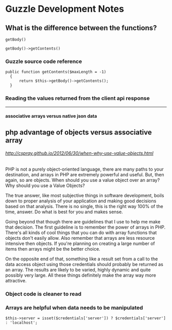
# Guzzle Development Notes

## What is the difference between the functions?

```
getBody()
```
```
getBody()->getContents()
```

### Guzzle source code reference
```
public function getContents($maxLength = -1)
  {
      return $this->getBody()->getContents();
  }
```


### Reading the values returned from the client api response
---

#### associative arrays versus native json data 


## php advantage of objects versus associative array

###### http://cspray.github.io/2012/06/30/when-why-use-value-objects.html


PHP is not a purely object-oriented language, there are many paths to your destination, and arrays in PHP are extremely powerful and useful. But, then again, so are objects. When should you use a value object over an array? Why should you use a Value Objects?

The true answer, like most subjective things in software development, boils down to proper analysis of your application and making good decisions based on that analysis. There is no single, this is the right way 100% of the time, answer. Do what is best for you and makes sense.

Going beyond that though there are guidelines that I use to help me make that decision. The first guideline is to remember the power of arrays in PHP. There's all kinds of cool things that you can do with array functions that objects don't easily allow. Also remember that arrays are less resource intensive then objects. If you're planning on creating a large number of items then arrays might be the better choice.

On the opposite end of that, something like a result set from a call to the data access object using those credentials should probably be returned as an array. The results are likely to be varied, highly dynamic and quite possibly very large. All these things definitely make the array way more attractive.

### Object code is cleaner to read
### Arrays are helpful when data needs to be manipulated

```
$this->server = isset($credentials['server']) ? $credentials['server'] : 'localhost';
```

```
```






